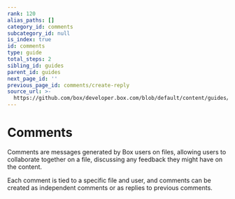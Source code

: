 ```yaml
---
rank: 120
alias_paths: []
category_id: comments
subcategory_id: null
is_index: true
id: comments
type: guide
total_steps: 2
sibling_id: guides
parent_id: guides
next_page_id: ''
previous_page_id: comments/create-reply
source_url: >-
  https://github.com/box/developer.box.com/blob/default/content/guides/comments/index.md
---
```

# Comments

Comments are messages generated by Box users on files, allowing users to
collaborate together on a file, discussing any feedback they might have on the
content.

Each comment is tied to a specific file and user, and comments can be created as
independent comments or as replies to previous comments.